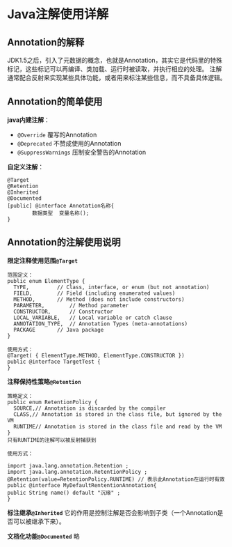 # Java注解使用详解

## Annotation的解释
JDK1.5之后，引入了元数据的概念，也就是Annotation，其实它是代码里的特殊标记，这些标记可以再编译、类加载、运行时被读取，并执行相应的处理。
注解通常配合反射来实现某些具体功能，或者用来标注某些信息，而不具备具体逻辑。


## Annotation的简单使用

**java内建注解**：

- `@Override` 覆写的Annotation
- `@Deprecated` 不赞成使用的Annotation
- `@SuppressWarnings` 压制安全警告的Annotation

**自定义注解**：

```
@Target
@Retention
@Inherited
@Documented
[public] @interface Annotation名称{
        数据类型  变量名称();
}
```

## Annotation的注解使用说明

**限定注释使用范围`@Target`**
```
范围定义：
public enum ElementType {  
  TYPE,         // Class, interface, or enum (but not annotation)  
  FIELD,        // Field (including enumerated values)  
  METHOD,       // Method (does not include constructors)  
  PARAMETER,        // Method parameter  
  CONSTRUCTOR,      // Constructor  
  LOCAL_VARIABLE,   // Local variable or catch clause  
  ANNOTATION_TYPE,  // Annotation Types (meta-annotations)  
  PACKAGE       // Java package  
}

使用方式：
@Target( { ElementType.METHOD, ElementType.CONSTRUCTOR })  
public @interface TargetTest { 
} 
```

**注释保持性策略`@Retention`**
```
策略定义：
public enum RetentionPolicy {  
  SOURCE,// Annotation is discarded by the compiler  
  CLASS,// Annotation is stored in the class file, but ignored by the VM  
  RUNTIME// Annotation is stored in the class file and read by the VM  
}  
只有RUNTIME的注解可以被反射捕获到

使用方式：

import java.lang.annotation.Retention ;  
import java.lang.annotation.RetentionPolicy ;  
@Retention(value=RetentionPolicy.RUNTIME) // 表示此Annotation在运行时有效  
public @interface MyDefaultRententionAnnotation{  
public String name() default "沉缘" ;  
} 
```

**标注继承`@Inherited`**
它的作用是控制注解是否会影响到子类（一个Annotation是否可以被继承下来）。


**文档化功能`@Documented`**
略



